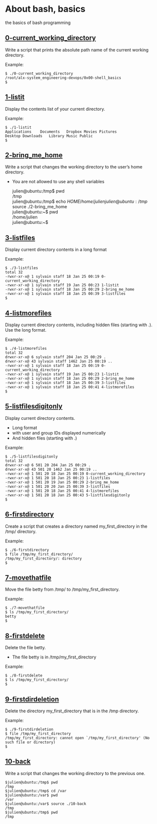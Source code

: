 # About bash, basics
the basics of bash programming

## [0-current_working_directory](0-current_working_directory "Working directory")
Write a script that prints the absolute path name of the current working directory.

Example:   
  
	$ ./0-current_working_directory  
	/root/alx-system_engineering-devops/0x00-shell_basics  
	$
  
## [1-listit](1-listit "List the content of this repository")
Display the contents list of your current directory.

Example:    
  
	$ ./1-listit  
	Applications    Documents   Dropbox Movies Pictures  
	Desktop Downloads   Library Music Public  
	$
## [2-bring_me_home](2-bring_me_home "Go at home")
Write a script that changes the working directory to the user’s home directory.

* You are not allowed to use any shell variables  

	julien@ubuntu:/tmp$ pwd  
	/tmp  
	julien@ubuntu:/tmp$ echo $HOME  
	/home/julien  
	julien@ubuntu:/tmp$ source ./2-bring_me_home  
	julien@ubuntu:~$ pwd  
	/home/julien  
	julien@ubuntu:~$ 
## [3-listfiles](3-listfiles "Content flother")
Display current directory contents in a long format

Example:  

	$ ./3-listfiles  
	total 32  
	-rwxr-xr-x@ 1 sylvain staff 18 Jan 25 00:19 0-current_working_directory  
	-rwxr-xr-x@ 1 sylvain staff 19 Jan 25 00:23 1-listit  
	-rwxr-xr-x@ 1 sylvain staff 18 Jan 25 00:29 2-bring_me_home  
	-rwxr-xr-x@ 1 sylvain staff 18 Jan 25 00:39 3-listfiles  
	$  

## [4-listmorefiles](4-listmorefiles "You are not invisible")
Display current directory contents, including hidden files (starting with .). Use the long format.

Example:  

	$ ./4-listmorefiles  
	total 32  
	drwxr-xr-x@ 6 sylvain staff 204 Jan 25 00:29 .  
	drwxr-xr-x@ 43 sylvain staff 1462 Jan 25 00:19 ..  
	-rwxr-xr-x@ 1 sylvain staff 18 Jan 25 00:19 0-current_working_directory  
	-rwxr-xr-x@ 1 sylvain staff 19 Jan 25 00:23 1-listit  
	-rwxr-xr-x@ 1 sylvain staff 18 Jan 25 00:29 2-bring_me_home  
	-rwxr-xr-x@ 1 sylvain staff 18 Jan 25 00:39 3-listfiles
	-rwxr-xr-x@ 1 sylvain staff 18 Jan 25 00:41 4-listmorefiles
	$ 

## [5-listfilesdigitonly](5-listfilesdigitonly "See All")
Display current directory contents.

* Long format
* with user and group IDs displayed numerically
* And hidden files (starting with .)

Example:

	$ ./5-listfilesdigitonly
	total 32
	drwxr-xr-x@ 6 501 20 204 Jan 25 00:29 .
	drwxr-xr-x@ 43 501 20 1462 Jan 25 00:19 ..
	-rwxr-xr-x@ 1 501 20 18 Jan 25 00:19 0-current_working_directory
	-rwxr-xr-x@ 1 501 20 18 Jan 25 00:23 1-listfiles
	-rwxr-xr-x@ 1 501 20 19 Jan 25 00:29 2-bring_me_home
	-rwxr-xr-x@ 1 501 20 20 Jan 25 00:39 3-listfiles
	-rwxr-xr-x@ 1 501 20 18 Jan 25 00:41 4-listmorefiles
	-rwxr-xr-x@ 1 501 20 18 Jan 25 00:43 5-listfilesdigitonly
	$

## [6-firstdirectory](6-firstdirectory "Create directory")
Create a script that creates a directory named my_first_directory in the /tmp/ directory.

Example:

	$ ./6-firstdirectory
	$ file /tmp/my_first_directory/
	/tmp/my_first_directory/: directory
	$

## [7-movethatfile](7-movethatfile "Move me please")
Move the file betty from /tmp/ to /tmp/my_first_directory.

Example:

	$ ./7-movethatfile
	$ ls /tmp/my_first_directory/
	betty
	$

## [8-firstdelete](8-firstdelete "Delete me please")
Delete the file betty.

* The file betty is in /tmp/my_first_directory

Example:

	$ ./8-firstdelete
	$ ls /tmp/my_first_directory/
	$

## [9-firstdirdeletion](9-firstdirdeletion "Delete folther")
Delete the directory my_first_directory that is in the /tmp directory.

Example:

	$ ./9-firstdirdeletion
	$ file /tmp/my_first_directory
	/tmp/my_first_directory: cannot open `/tmp/my_first_directory' (No such file or directory)
	$

## [10-back](10-back "Change me")
Write a script that changes the working directory to the previous one.

	$julien@ubuntu:/tmp$ pwd
	/tmp
	$julien@ubuntu:/tmp$ cd /var
	$julien@ubuntu:/var$ pwd
	/var
	$julien@ubuntu:/var$ source ./10-back
	/tmp
	$julien@ubuntu:/tmp$ pwd
	/tmp
